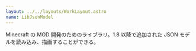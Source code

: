 ```yaml
---
layout: ../../layouts/WorkLayout.astro
name: LibJsonModel
---
```


Minecraft の MOD 開発のためのライブラリ。1.8 以降で追加された JSON モデルを読み込み、描画することができる。

